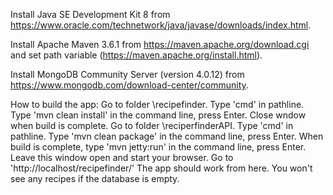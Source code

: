 Install Java SE Development Kit 8 from https://www.oracle.com/technetwork/java/javase/downloads/index.html.

Install Apache Maven 3.6.1 from https://maven.apache.org/download.cgi and set path variable (https://maven.apache.org/install.html).

Install MongoDB Community Server (version 4.0.12) from https://www.mongodb.com/download-center/community.

How to build the app:
Go to folder \recipefinder.
Type 'cmd' in pathline.
Type 'mvn clean install' in the command line, press Enter.
Close wndow when build is complete.
Go to folder \reciperfinderAPI.
Type 'cmd' in pathline.
Type 'mvn clean package' in the command line, press Enter.
When build is complete, type 'mvn jetty:run' in the command line, press Enter.
Leave this window open and start your browser.
Go to 'http://localhost/recipefinder/'
The app should work from here. You won't see any recipes if the database is empty.